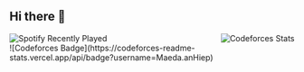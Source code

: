 ## Hi there 👋

<!--
**anHiep/anHiep** is a ✨ _special_ ✨ repository because its `README.md` (this file) appears on your GitHub profile.

Here are some ideas to get you started:

- 🔭 I’m currently working on ...
- 🌱 I’m currently learning ...
- 👯 I’m looking to collaborate on ...
- 🤔 I’m looking for help with ...
- 💬 Ask me about ...
- 📫 How to reach me: ...
- 😄 Pronouns: ...
- ⚡ Fun fact: ...
-->

<div style="display: flex; justify-content: space-between; align-items: center;">
  <img src="https://spotify-recently-played-readme.vercel.app/api?user=31vwmq3fdleq23cagjcrozvfihjy&count=4" alt="Spotify Recently Played" />
  <img src="https://codeforces-readme-stats.vercel.app/api/card?username=Maeda.anHiep&theme=react&force_username=true" alt="Codeforces Stats" />
</div>

<div>
  ![Codeforces Badge](https://codeforces-readme-stats.vercel.app/api/badge?username=Maeda.anHiep)
</div>




